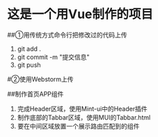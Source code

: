 # 这是一个用Vue制作的项目

##①用传统方式命令行把修改过的代码上传

1. git add .
2. git commit -m "提交信息"
3. git push

#②使用Webstorm上传

##制作首页APP组件
1. 完成Header区域，使用Mint-ui中的Header插件
2. 制作底部的Tabbar区域，使用MUI的Tabbar.html
3. 要在中间区域放置一个<router-view>展示路由匹配到的组件